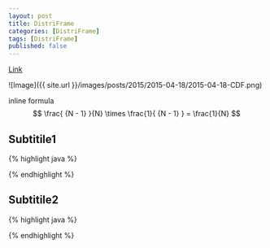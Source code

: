 ```yaml
---
layout: post
title: DistriFrame
categories: [DistriFrame]
tags: [DistriFrame]
published: false
---
```


[Link](https://github.com/NathanLvzs)

![Image]({{ site.url }}/images/posts/2015/2015-04-18/2015-04-18-CDF.png)

inline formula $$ \frac{ {N - 1} }{N} \times \frac{1}{ {N - 1} } = \frac{1}{N} $$



## Subtitile1



{% highlight java %}

{% endhighlight %}




## Subtitile2




{% highlight java %}

{% endhighlight %}









